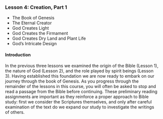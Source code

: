 ### Lesson 4: Creation, Part 1

* The Book of Genesis* The Eternal Creator* God Creates Light* God Creates the Firmament* God Creates Dry Land and Plant Life* God’s Intricate Design

#### Introduction

In the previous three lessons we examined the origin of the Bible (Lesson 1), the nature of God (Lesson 2), and the role played by spirit beings (Lesson 3). Having established this foundation we are now ready to embark on our journey through the book of Genesis. As you progress through the remainder of the lessons in this course, you will often be asked to stop and read a passage from the Bible before continuing. These preliminary reading assignments are important as they reinforce a proper approach to Bible study: first we consider the Scriptures themselves, and only after careful examination of the text do we expand our study to investigate the writings of others.
